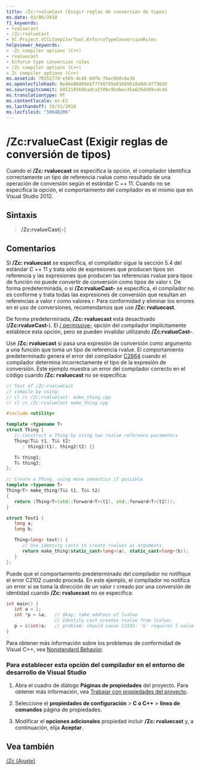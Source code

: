 ```yaml
---
title: /Zc:rvalueCast (Exigir reglas de conversión de tipos)
ms.date: 03/06/2018
f1_keywords:
- rvaluecast
- /Zc:rvalueCast
- VC.Project.VCCLCompilerTool.EnforceTypeConversionRules
helpviewer_keywords:
- -Zc compiler options (C++)
- rvaluecast
- Enforce type conversion rules
- /Zc compiler options (C++)
- Zc compiler options (C++)
ms.assetid: 7825277d-e565-4c48-b0fb-76ac0b0c6e38
ms.openlocfilehash: 8e4be80d09ebf7f48795e01669610a0dc4f736d5
ms.sourcegitcommit: 6052185696adca270bc9bdbec45a626dd89cdcdd
ms.translationtype: MT
ms.contentlocale: es-ES
ms.lasthandoff: 10/31/2018
ms.locfileid: "50648206"
---
```

# <a name="zcrvaluecast-enforce-type-conversion-rules"></a>/Zc:rvalueCast (Exigir reglas de conversión de tipos)

Cuando el **/Zc: rvaluecast** se especifica la opción, el compilador identifica correctamente un tipo de referencia rvalue como resultado de una operación de conversión según el estándar C ++ 11. Cuando no se especifica la opción, el comportamiento del compilador es el mismo que en Visual Studio 2012.

## <a name="syntax"></a>Sintaxis

> **/Zc:rvalueCast**[**-**]

## <a name="remarks"></a>Comentarios

Si **/Zc: rvaluecast** se especifica, el compilador sigue la sección 5.4 del estándar C ++ 11 y trata sólo de expresiones que producen tipos sin referencia y las expresiones que producen las referencias rvalue para tipos de función no puede convertir de conversión como tipos de valor r. De forma predeterminada, o si **/Zc:rvalueCast-** se especifica, el compilador no es conforme y trata todas las expresiones de conversión que resultan en referencias a valor r como valores r. Para conformidad y eliminar los errores en el uso de conversiones, recomendamos que use **/Zc: rvaluecast**.

De forma predeterminada, **/Zc: rvaluecast** está desactivado (**/Zc:rvalueCast-**). El [/ permissive-](permissive-standards-conformance.md) opción del compilador implícitamente establece esta opción, pero se pueden invalidar utilizando **/Zc:rvalueCast-**.

Use **/Zc: rvaluecast** si pasa una expresión de conversión como argumento a una función que toma un tipo de referencia rvalue. El comportamiento predeterminado genera el error del compilador [C2664](../../error-messages/compiler-errors-2/compiler-error-c2664.md) cuando el compilador determina incorrectamente el tipo de la expresión de conversión. Este ejemplo muestra un error del compilador correcto en el código cuando **/Zc: rvaluecast** no se especifica:

```cpp
// Test of /Zc:rvalueCast
// compile by using:
// cl /c /Zc:rvalueCast- make_thing.cpp
// cl /c /Zc:rvalueCast make_thing.cpp

#include <utility>

template <typename T>
struct Thing {
   // Construct a Thing by using two rvalue reference parameters
   Thing(T&& t1, T&& t2)
      : thing1(t1), thing2(t2) {}

   T& thing1;
   T& thing2;
};

// Create a Thing, using move semantics if possible
template <typename T>
Thing<T> make_thing(T&& t1, T&& t2)
{
   return (Thing<T>(std::forward<T>(t1), std::forward<T>(t2)));
}

struct Test1 {
   long a;
   long b;

   Thing<long> test() {
      // Use identity casts to create rvalues as arguments
      return make_thing(static_cast<long>(a), static_cast<long>(b));
   }
};
```

Puede que el comportamiento predeterminado del compilador no notifique el error C2102 cuando proceda. En este ejemplo, el compilador no notifica un error si se toma la dirección de un valor r creado por una conversión de identidad cuando **/Zc: rvaluecast** no se especifica:

```cpp
int main() {
   int a = 1;
   int *p = &a;   // Okay, take address of lvalue
                  // Identity cast creates rvalue from lvalue;
   p = &(int)a;   // problem: should cause C2102: '&' requires l-value
}
```

Para obtener más información sobre los problemas de conformidad de Visual C++, vea [Nonstandard Behavior](../../cpp/nonstandard-behavior.md).

### <a name="to-set-this-compiler-option-in-the-visual-studio-development-environment"></a>Para establecer esta opción del compilador en el entorno de desarrollo de Visual Studio

1. Abra el cuadro de diálogo **Páginas de propiedades** del proyecto. Para obtener más información, vea [Trabajar con propiedades del proyecto](../../ide/working-with-project-properties.md).

1. Seleccione el **propiedades de configuración** > **C o C++** > **línea de comandos** página de propiedades.

1. Modificar el **opciones adicionales** propiedad incluir **/Zc: rvaluecast** y, a continuación, elija **Aceptar**.

## <a name="see-also"></a>Vea también

[/Zc (Ajuste)](../../build/reference/zc-conformance.md)<br/>
